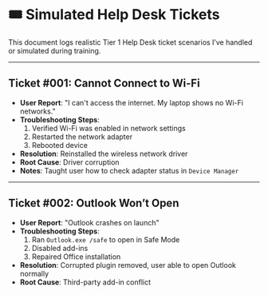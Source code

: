 # 🎟️ Simulated Help Desk Tickets

This document logs realistic Tier 1 Help Desk ticket scenarios I’ve handled or simulated during training.

---

## Ticket #001: Cannot Connect to Wi-Fi

- **User Report**: "I can't access the internet. My laptop shows no Wi-Fi networks."
- **Troubleshooting Steps**:
  1. Verified Wi-Fi was enabled in network settings
  2. Restarted the network adapter
  3. Rebooted device
- **Resolution**: Reinstalled the wireless network driver
- **Root Cause**: Driver corruption
- **Notes**: Taught user how to check adapter status in `Device Manager`

---

## Ticket #002: Outlook Won’t Open

- **User Report**: "Outlook crashes on launch"
- **Troubleshooting Steps**:
  1. Ran `Outlook.exe /safe` to open in Safe Mode
  2. Disabled add-ins
  3. Repaired Office installation
- **Resolution**: Corrupted plugin removed, user able to open Outlook normally
- **Root Cause**: Third-party add-in conflict
